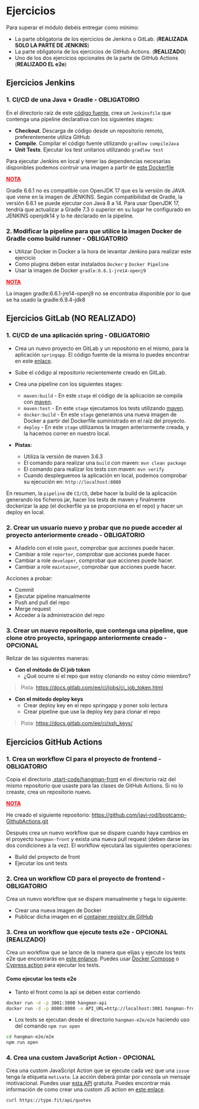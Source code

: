 # Ejercicios

Para superar el módulo debéis entregar como mínimo:

- La parte obligatoria de los ejercicios de Jenkins o GitLab. (**REALIZADA SOLO LA PARTE DE JENKINS**)
- La parte obligatoria de los ejercicios de GitHub Actions. (**REALIZADO**)
- Uno de los dos ejercicios opcionales de la parte de GitHub Actions (**REALIZADO EL e2e**)

## Ejercicios Jenkins

### 1. CI/CD de una Java + Gradle - OBLIGATORIO

En el directorio raíz de este [código fuente](./jenkins-resources), crea un `Jenkinsfile` que contenga una pipeline declarativa con los siguientes stages:

- **Checkout**. Descarga de código desde un repositorio remoto, preferentemente utiliza GitHub
- **Compile**. Compilar el código fuente utilizando `gradlew compileJava`
- **Unit Tests**. Ejecutar los test unitarios utilizando `gradlew test`

Para ejecutar Jenkins en local y tener las dependencias necesarias disponibles podemos contruir una imagen a partir de [este Dockerfile](./jenkins-resources/gradle.Dockerfile)

<span style="color:red"><strong><ins>NOTA</ins></strong></span>

Gradle 6.6.1 no es compatible con OpenJDK 17 que es la versión de JAVA que viene en la imagen de JENKINS. Según compatibilidad de Gradle, la versión 6.6.1 se puede ejecutar con Java 8 a 14. Para usar OpenJDK 17, tendría que actualizar a Gradle 7.3 o superior en su lugar he configurado en JENKINS openjdk14 y lo he declarado en la pipeline.

### 2. Modificar la pipeline para que utilice la imagen Docker de Gradle como build runner - OBLIGATORIO

- Utilizar Docker in Docker a la hora de levantar Jenkins para realizar este ejercicio
- Como plugins deben estar instalados `Docker` y `Docker Pipeline`
- Usar la imagen de Docker `gradle:6.6.1-jre14-openj9`

<span style="color:red"><strong><ins>NOTA</ins></strong></span>

La imagen gradle:6.6.1-jre14-openj9 no se encontraba disponible por lo que se ha usado la gradle:6.9.4-jdk8

## Ejercicios GitLab (**NO REALIZADO**)

### 1. CI/CD de una aplicación spring - OBLIGATORIO

- Crea un nuevo proyecto en GitLab y un repositorio en el mismo, para la aplicación `springapp`. El código fuente de la misma lo puedes encontrar en este [enlace](../02-gitlab/springapp).
- Sube el código al repositorio recientemente creado en GitLab.
- Crea una pipeline con los siguientes stages:

  - `maven:build` - En este `stage` el código de la aplicación se compila con [maven](https://maven.apache.org/).
  - `maven:test` - En este `stage` ejecutamos los tests utilizando [maven](https://maven.apache.org/).
  - `docker:build` - En este `stage` generamos una nueva imagen de Docker a partir del Dockerfile suministrado en el raíz del proyecto.
  - `deploy` - En este `stage` utilizamos la imagen anteriormente creada, y la hacemos correr en nuestro local.

- **Pistas**:
  - Utiliza la versión de maven 3.6.3
  - El comando para realizar una `build` con maven: `mvn clean package`
  - El comando para realizar los tests con maven: `mvn verify`
  - Cuando despleguemos la aplicación en local, podemos comprobar su ejecución en: `http://localhost:8080`

En resumen, la `pipeline` de `CI/CD`, debe hacer la build de la aplicación generando los ficheros jar, hacer los tests de maven y finalmente dockerizar la app (el dockerfile ya se proporciona en el repo) y hacer un deploy en local.

### 2. Crear un usuario nuevo y probar que no puede acceder al proyecto anteriormente creado - OBLIGATORIO

- Añadirlo con el role `guest`, comprobar que acciones puede hacer.
- Cambiar a role `reporter`, comprobar que acciones puede hacer.
- Cambiar a role `developer`, comprobar que acciones puede hacer.
- Cambiar a role `maintainer`, comprobar que acciones puede hacer.

Acciones a probar:

- Commit
- Ejecutar pipeline manualmente
- Push and pull del repo
- Merge request
- Acceder a la administración del repo

### 3. Crear un nuevo repositorio, que contenga una pipeline, que clone otro proyecto, springapp anteriormente creado - OPCIONAL

Relizar de las siguientes maneras:

- **Con el método de CI job token**
  - ¿Qué ocurre si el repo que estoy clonando no estoy cómo miembro?

> Pista: https://docs.gitlab.com/ee/ci/jobs/ci_job_token.html

- **Con el método deploy keys**
  - Crear deploy key en el repo springapp y poner solo lectura
  - Crear pipeline que use la deploy key para clonar el repo

> Pista: https://docs.gitlab.com/ee/ci/ssh_keys/

## Ejercicios GitHub Actions

### 1. Crea un workflow CI para el proyecto de frontend - OBLIGATORIO

Copia el directorio [.start-code/hangman-front](../03-github-actions/.start-code/hangman-front) en el directorio raíz del mismo repositorio que usaste para las clases de GitHub Actions. Si no lo creaste, crea un repositorio nuevo.

<span style="color:red"><strong><ins>NOTA</ins></strong></span>

He creado el siguiente repositorio: https://github.com/javi-rod/bootcamp-GithubActions.git

Después crea un nuevo workflow que se dispare cuando haya cambios en el proyecto `hangman-front` y exista una nueva pull request (deben darse las dos condiciones a la vez). El workflow ejecutará las siguientes operaciones:

- Build del proyecto de front
- Ejecutar los unit tests

### 2. Crea un workflow CD para el proyecto de frontend - OBLIGATORIO

Crea un nuevo workflow que se dispare manualmente y haga lo siguiente:

- Crear una nueva imagen de Docker
- Publicar dicha imagen en el [container registry de GitHub](https://docs.github.com/en/packages/working-with-a-github-packages-registry/working-with-the-container-registry)

### 3. Crea un workflow que ejecute tests e2e - OPCIONAL (**REALIZADO**)

Crea un workflow que se lance de la manera que elijas y ejecute los tests e2e que encontrarás en [este enlance](../03-github-actions/.start-code/hangman-e2e/e2e/). Puedes usar [Docker Compose](https://docs.docker.com/compose/gettingstarted/) o [Cypress action](https://github.com/cypress-io/github-action) para ejecutar los tests.

#### Como ejecutar los tests e2e

- Tanto el front como la api se deben estar corriendo

```bash
docker run -d -p 3001:3000 hangman-api
docker run -d -p 8080:8080 -e API_URL=http://localhost:3001 hangman-front
```

- Los tests se ejecutan desde el directorio `hangman-e2e/e2e` haciendo uso del comando `npm run open`

```bash
cd hangman-e2e/e2e
npm run open
```

### 4. Crea una custom JavaScript Action - OPCIONAL

Crea una custom JavaScript Action que se ejecute cada vez que una `issue` tenga la etiqueta `motivate`. La acción deberá pintar por consola un mensaje motivacional. Puedes usar [esta API](https://type.fit) gratuita. Puedes encontrar más información de como crear una custom JS action en [este enlace](https://docs.github.com/es/actions/creating-actions/creating-a-javascript-action).

```bash
curl https://type.fit/api/quotes
```
